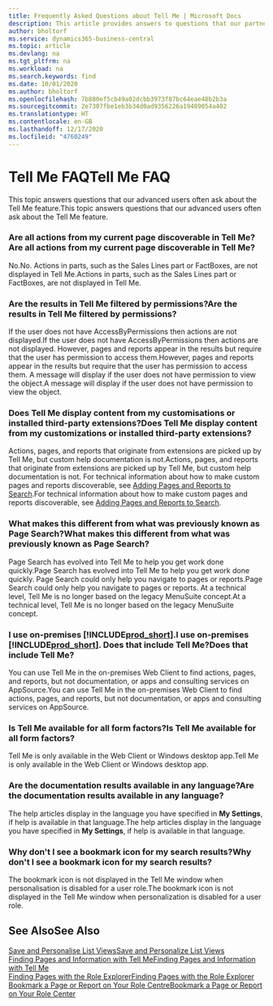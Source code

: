 ```yaml
---
title: Frequently Asked Questions about Tell Me | Microsoft Docs
description: This article provides answers to questions that our partners and customers often ask about Tell Me.
author: bholtorf
ms.service: dynamics365-business-central
ms.topic: article
ms.devlang: na
ms.tgt_pltfrm: na
ms.workload: na
ms.search.keywords: find
ms.date: 10/01/2020
ms.author: bholtorf
ms.openlocfilehash: 7b880ef5cb49a02dcbb3973f87bc64eae48b2b3a
ms.sourcegitcommit: 2e7307fbe1eb3b34d0ad9356226a19409054a402
ms.translationtype: HT
ms.contentlocale: en-GB
ms.lasthandoff: 12/17/2020
ms.locfileid: "4760249"
---
```

# <a name="tell-me-faq"></a><span data-ttu-id="00736-103">Tell Me FAQ</span><span class="sxs-lookup"><span data-stu-id="00736-103">Tell Me FAQ</span></span>
<span data-ttu-id="00736-104">This topic answers questions that our advanced users often ask about the Tell Me feature.</span><span class="sxs-lookup"><span data-stu-id="00736-104">This topic answers questions that our advanced users often ask about the Tell Me feature.</span></span>

### <a name="are-all-actions-from-my-current-page-discoverable-in-tell-me"></a><span data-ttu-id="00736-105">Are all actions from my current page discoverable in Tell Me?</span><span class="sxs-lookup"><span data-stu-id="00736-105">Are all actions from my current page discoverable in Tell Me?</span></span>
<span data-ttu-id="00736-106">No.</span><span class="sxs-lookup"><span data-stu-id="00736-106">No.</span></span> <span data-ttu-id="00736-107">Actions in parts, such as the Sales Lines part or FactBoxes, are not displayed in Tell Me.</span><span class="sxs-lookup"><span data-stu-id="00736-107">Actions in parts, such as the Sales Lines part or FactBoxes, are not displayed in Tell Me.</span></span>

### <a name="are-the-results-in-tell-me-filtered-by-permissions"></a><span data-ttu-id="00736-108">Are the results in Tell Me filtered by permissions?</span><span class="sxs-lookup"><span data-stu-id="00736-108">Are the results in Tell Me filtered by permissions?</span></span>
<span data-ttu-id="00736-109">If the user does not have AccessByPermissions then actions are not displayed.</span><span class="sxs-lookup"><span data-stu-id="00736-109">If the user does not have AccessByPermissions then actions are not displayed.</span></span> <span data-ttu-id="00736-110">However, pages and reports appear in the results but require that the user has permission to access them.</span><span class="sxs-lookup"><span data-stu-id="00736-110">However, pages and reports appear in the results but require that the user has permission to access them.</span></span> <span data-ttu-id="00736-111">A message will display if the user does not have permission to view the object.</span><span class="sxs-lookup"><span data-stu-id="00736-111">A message will display if the user does not have permission to view the object.</span></span>

### <a name="does-tell-me-display-content-from-my-customizations-or-installed-third-party-extensions"></a><span data-ttu-id="00736-112">Does Tell Me display content from my customisations or installed third-party extensions?</span><span class="sxs-lookup"><span data-stu-id="00736-112">Does Tell Me display content from my customizations or installed third-party extensions?</span></span>
<span data-ttu-id="00736-113">Actions, pages, and reports that originate from extensions are picked up by Tell Me, but custom help documentation is not.</span><span class="sxs-lookup"><span data-stu-id="00736-113">Actions, pages, and reports that originate from extensions are picked up by Tell Me, but custom help documentation is not.</span></span> <span data-ttu-id="00736-114">For technical information about how to make custom pages and reports discoverable, see [Adding Pages and Reports to Search](/dynamics365/business-central/dev-itpro/developer/devenv-al-menusuite-functionality).</span><span class="sxs-lookup"><span data-stu-id="00736-114">For technical information about how to make custom pages and reports discoverable, see [Adding Pages and Reports to Search](/dynamics365/business-central/dev-itpro/developer/devenv-al-menusuite-functionality).</span></span>

### <a name="what-makes-this-different-from-what-was-previously-known-as-page-search"></a><span data-ttu-id="00736-115">What makes this different from what was previously known as Page Search?</span><span class="sxs-lookup"><span data-stu-id="00736-115">What makes this different from what was previously known as Page Search?</span></span>
<span data-ttu-id="00736-116">Page Search has evolved into Tell Me to help you get work done quickly.</span><span class="sxs-lookup"><span data-stu-id="00736-116">Page Search has evolved into Tell Me to help you get work done quickly.</span></span> <span data-ttu-id="00736-117">Page Search could only help you navigate to pages or reports.</span><span class="sxs-lookup"><span data-stu-id="00736-117">Page Search could only help you navigate to pages or reports.</span></span> <span data-ttu-id="00736-118">At a technical level, Tell Me is no longer based on the legacy MenuSuite concept.</span><span class="sxs-lookup"><span data-stu-id="00736-118">At a technical level, Tell Me is no longer based on the legacy MenuSuite concept.</span></span>

### <a name="i-use-on-premises-prod_short-does-that-include-tell-me"></a><span data-ttu-id="00736-119">I use on-premises [!INCLUDE[prod_short](includes/prod_short.md)].</span><span class="sxs-lookup"><span data-stu-id="00736-119">I use on-premises [!INCLUDE[prod_short](includes/prod_short.md)].</span></span> <span data-ttu-id="00736-120">Does that include Tell Me?</span><span class="sxs-lookup"><span data-stu-id="00736-120">Does that include Tell Me?</span></span>
<span data-ttu-id="00736-121">You can use Tell Me in the on-premises Web Client to find actions, pages, and reports, but not documentation, or apps and consulting services on AppSource.</span><span class="sxs-lookup"><span data-stu-id="00736-121">You can use Tell Me in the on-premises Web Client to find actions, pages, and reports, but not documentation, or apps and consulting services on AppSource.</span></span>

### <a name="is-tell-me-available-for-all-form-factors"></a><span data-ttu-id="00736-122">Is Tell Me available for all form factors?</span><span class="sxs-lookup"><span data-stu-id="00736-122">Is Tell Me available for all form factors?</span></span>
<span data-ttu-id="00736-123">Tell Me is only available in the Web Client or Windows desktop app.</span><span class="sxs-lookup"><span data-stu-id="00736-123">Tell Me is only available in the Web Client or Windows desktop app.</span></span>

### <a name="are-the-documentation-results-available-in-any-language"></a><span data-ttu-id="00736-124">Are the documentation results available in any language?</span><span class="sxs-lookup"><span data-stu-id="00736-124">Are the documentation results available in any language?</span></span>
<span data-ttu-id="00736-125">The help articles display in the language you have specified in **My Settings**, if help is available in that language.</span><span class="sxs-lookup"><span data-stu-id="00736-125">The help articles display in the language you have specified in **My Settings**, if help is available in that language.</span></span>

### <a name="why-dont-i-see-a-bookmark-icon-for-my-search-results"></a><span data-ttu-id="00736-126">Why don't I see a bookmark icon for my search results?</span><span class="sxs-lookup"><span data-stu-id="00736-126">Why don't I see a bookmark icon for my search results?</span></span>
<span data-ttu-id="00736-127">The bookmark icon is not displayed in the Tell Me window when personalisation is disabled for a user role.</span><span class="sxs-lookup"><span data-stu-id="00736-127">The bookmark icon is not displayed in the Tell Me window when personalization is disabled for a user role.</span></span>


## <a name="see-also"></a><span data-ttu-id="00736-128">See Also</span><span class="sxs-lookup"><span data-stu-id="00736-128">See Also</span></span>  
[<span data-ttu-id="00736-129">Save and Personalise List Views</span><span class="sxs-lookup"><span data-stu-id="00736-129">Save and Personalize List Views</span></span>](ui-views.md)  
[<span data-ttu-id="00736-130">Finding Pages and Information with Tell Me</span><span class="sxs-lookup"><span data-stu-id="00736-130">Finding Pages and Information with Tell Me</span></span>](ui-search.md)  
[<span data-ttu-id="00736-131">Finding Pages with the Role Explorer</span><span class="sxs-lookup"><span data-stu-id="00736-131">Finding Pages with the Role Explorer</span></span>](ui-role-explorer.md)  
[<span data-ttu-id="00736-132">Bookmark a Page or Report on Your Role Centre</span><span class="sxs-lookup"><span data-stu-id="00736-132">Bookmark a Page or Report on Your Role Center</span></span>](ui-bookmarks.md)
